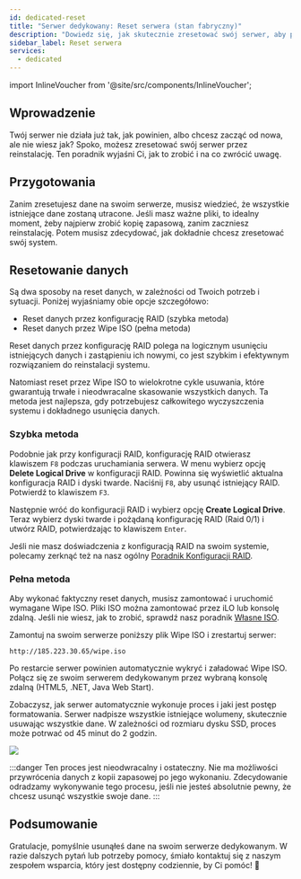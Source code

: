 ```yaml
---
id: dedicated-reset
title: "Serwer dedykowany: Reset serwera (stan fabryczny)"
description: "Dowiedz się, jak skutecznie zresetować swój serwer, aby przywrócić wydajność lub zacząć od nowa z bezpiecznym usunięciem danych → Sprawdź teraz"
sidebar_label: Reset serwera
services:
  - dedicated
---
```


import InlineVoucher from '@site/src/components/InlineVoucher';

## Wprowadzenie

Twój serwer nie działa już tak, jak powinien, albo chcesz zacząć od nowa, ale nie wiesz jak? Spoko, możesz zresetować swój serwer przez reinstalację. Ten poradnik wyjaśni Ci, jak to zrobić i na co zwrócić uwagę.

<InlineVoucher />

## Przygotowania

Zanim zresetujesz dane na swoim serwerze, musisz wiedzieć, że wszystkie istniejące dane zostaną utracone. Jeśli masz ważne pliki, to idealny moment, żeby najpierw zrobić kopię zapasową, zanim zaczniesz reinstalację. Potem musisz zdecydować, jak dokładnie chcesz zresetować swój system.

## Resetowanie danych

Są dwa sposoby na reset danych, w zależności od Twoich potrzeb i sytuacji. Poniżej wyjaśniamy obie opcje szczegółowo:

- Reset danych przez konfigurację RAID (szybka metoda)
- Reset danych przez Wipe ISO (pełna metoda)

Reset danych przez konfigurację RAID polega na logicznym usunięciu istniejących danych i zastąpieniu ich nowymi, co jest szybkim i efektywnym rozwiązaniem do reinstalacji systemu.

Natomiast reset przez Wipe ISO to wielokrotne cykle usuwania, które gwarantują trwałe i nieodwracalne skasowanie wszystkich danych. Ta metoda jest najlepsza, gdy potrzebujesz całkowitego wyczyszczenia systemu i dokładnego usunięcia danych.

### Szybka metoda

Podobnie jak przy konfiguracji RAID, konfigurację RAID otwierasz klawiszem `F8` podczas uruchamiania serwera. W menu wybierz opcję **Delete Logical Drive** w konfiguracji RAID. Powinna się wyświetlić aktualna konfiguracja RAID i dyski twarde. Naciśnij `F8`, aby usunąć istniejący RAID. Potwierdź to klawiszem `F3`.

Następnie wróć do konfiguracji RAID i wybierz opcję **Create Logical Drive**. Teraz wybierz dyski twarde i pożądaną konfigurację RAID (Raid 0/1) i utwórz RAID, potwierdzając to klawiszem `Enter`.

Jeśli nie masz doświadczenia z konfiguracją RAID na swoim systemie, polecamy zerknąć też na nasz ogólny [Poradnik Konfiguracji RAID](dedicated-raid.md).

### Pełna metoda

Aby wykonać faktyczny reset danych, musisz zamontować i uruchomić wymagane Wipe ISO. Pliki ISO można zamontować przez iLO lub konsolę zdalną. Jeśli nie wiesz, jak to zrobić, sprawdź nasz poradnik [Własne ISO](http://localhost:3000/guides/docs/dedicated-iso).

Zamontuj na swoim serwerze poniższy plik Wipe ISO i zrestartuj serwer:

```
http://185.223.30.65/wipe.iso
```

Po restarcie serwer powinien automatycznie wykryć i załadować Wipe ISO. Połącz się ze swoim serwerem dedykowanym przez wybraną konsolę zdalną (HTML5, .NET, Java Web Start).

Zobaczysz, jak serwer automatycznie wykonuje proces i jaki jest postęp formatowania. Serwer nadpisze wszystkie istniejące wolumeny, skutecznie usuwając wszystkie dane. W zależności od rozmiaru dysku SSD, proces może potrwać od 45 minut do 2 godzin.

![](https://screensaver01.zap-hosting.com/index.php/s/4nfaexaqiK78t6e/preview)

:::danger
Ten proces jest nieodwracalny i ostateczny. Nie ma możliwości przywrócenia danych z kopii zapasowej po jego wykonaniu.
Zdecydowanie odradzamy wykonywanie tego procesu, jeśli nie jesteś absolutnie pewny, że chcesz usunąć wszystkie swoje dane.
:::

## Podsumowanie

Gratulacje, pomyślnie usunąłeś dane na swoim serwerze dedykowanym. W razie dalszych pytań lub potrzeby pomocy, śmiało kontaktuj się z naszym zespołem wsparcia, który jest dostępny codziennie, by Ci pomóc! 🙂

<InlineVoucher />